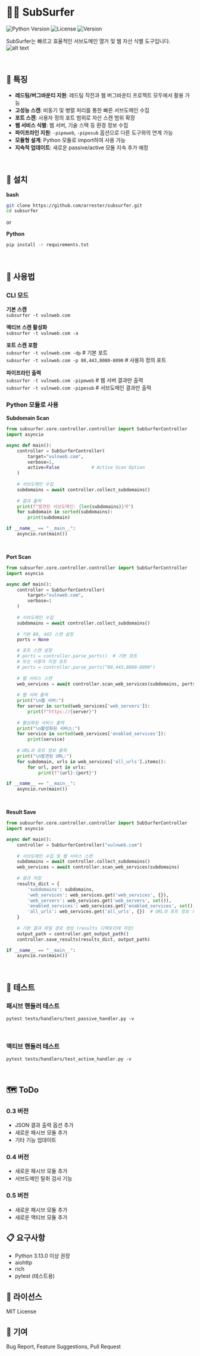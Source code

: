 # 🏄‍♂️ SubSurfer

![Python Version](https://img.shields.io/badge/python-3.13%2B-blue)
![License](https://img.shields.io/badge/license-MIT-green)
![Version](https://img.shields.io/badge/version-0.3-orange)

SubSurfer는 빠르고 효율적인 서브도메인 열거 및 웹 자산 식별 도구입니다.
![alt text](image.png)

<br>

## 🌟 특징
- **레드팀/버그바운티 지원**: 레드팀 작전과 웹 버그바운티 프로젝트 모두에서 활용 가능
- **고성능 스캔**: 비동기 및 병렬 처리를 통한 빠른 서브도메인 수집
- **포트 스캔**: 사용자 정의 포트 범위로 자산 스캔 범위 확장
- **웹 서비스 식별**: 웹 서버, 기술 스택 등 환경 정보 수집
- **파이프라인 지원**: `-pipeweb`, `-pipesub` 옵션으로 다른 도구와의 연계 가능
- **모듈형 설계**: Python 모듈로 import하여 사용 가능
- **지속적 업데이트**: 새로운 passive/active 모듈 지속 추가 예정

<br>

## 🚀 설치
<b>bash</b>
```bash
git clone https://github.com/arrester/subsurfer.git
cd subsurfer
```

or <br>

<b>Python</b>
```bash
pip install -r requirements.txt
```

<br>

## 📖 사용법
### CLI 모드
<b>기본 스캔</b><br>
`subsurfer -t vulnweb.com`

<b>액티브 스캔 활성화</b><br>
`subsurfer -t vulnweb.com -a`

<b>포트 스캔 포함</b><br>
`subsurfer -t vulnweb.com -dp` # 기본 포트 <br>
`subsurfer -t vulnweb.com -p 80,443,8080-8090` # 사용자 정의 포트

<b>파이프라인 출력</b><br>
`subsurfer -t vulnweb.com -pipeweb` # 웹 서버 결과만 출력 <br>
`subsurfer -t vulnweb.com -pipesub` # 서브도메인 결과만 출력

### Python 모듈로 사용
<b>Subdomain Scan</b><br>
```python
from subsurfer.core.controller.controller import SubSurferController
import asyncio

async def main():
    controller = SubSurferController(
        target="vulnweb.com",
        verbose=1,
        active=False            # Active Scan Option
    )
    
    # 서브도메인 수집
    subdomains = await controller.collect_subdomains()
    
    # 결과 출력
    print(f"발견된 서브도메인: {len(subdomains)}개")
    for subdomain in sorted(subdomains):
        print(subdomain)

if __name__ == "__main__":
    asyncio.run(main())
```

<br>

<b>Port Scan</b><br>
```python
from subsurfer.core.controller.controller import SubSurferController
import asyncio

async def main():
    controller = SubSurferController(
        target="vulnweb.com",
        verbose=1
    )
    
    # 서브도메인 수집
    subdomains = await controller.collect_subdomains()
    
    # 기본 80, 443 스캔 설정
    ports = None

    # 포트 스캔 설정
    # ports = controller.parse_ports()  # 기본 포트
    # 또는 사용자 지정 포트
    # ports = controller.parse_ports("80,443,8080-8090")
    
    # 웹 서비스 스캔
    web_services = await controller.scan_web_services(subdomains, ports)
    
    # 웹 서버 출력
    print("\n웹 서버:")
    for server in sorted(web_services['web_servers']):
        print(f"https://{server}")
    
    # 활성화된 서비스 출력    
    print("\n활성화된 서비스:")
    for service in sorted(web_services['enabled_services']):
        print(service)
        
    # URL과 포트 정보 출력
    print("\n발견된 URL:")
    for subdomain, urls in web_services['all_urls'].items():
        for url, port in urls:
            print(f"{url}:{port}")

if __name__ == "__main__":
    asyncio.run(main())
```

<br>

<b>Result Save</b><br>
```python
from subsurfer.core.controller.controller import SubSurferController
import asyncio

async def main():
    controller = SubSurferController("vulnweb.com")
    
    # 서브도메인 수집 및 웹 서비스 스캔
    subdomains = await controller.collect_subdomains()
    web_services = await controller.scan_web_services(subdomains)
    
    # 결과 저장
    results_dict = {
        'subdomains': subdomains,
        'web_services': web_services.get('web_services', {}),
        'web_servers': web_services.get('web_servers', set()),
        'enabled_services': web_services.get('enabled_services', set()),
        'all_urls': web_services.get('all_urls', {})  # URL과 포트 정보 포함
    }
    
    # 기본 결과 파일 경로 생성 (results 디렉토리에 저장)
    output_path = controller.get_output_path()
    controller.save_results(results_dict, output_path)

if __name__ == "__main__":
    asyncio.run(main())
```

<br>

## 🧪 테스트
### 패시브 핸들러 테스트
`pytest tests/handlers/test_passive_handler.py -v`

<br>

### 액티브 핸들러 테스트
`pytest tests/handlers/test_active_handler.py -v`

<br>

## 🗺️ ToDo
### 0.3 버전
- JSON 결과 출력 옵션 추가
- 새로운 패시브 모듈 추가
- 기타 기능 업데이트

### 0.4 버전
- 새로운 패시브 모듈 추가
- 서브도메인 탈취 검사 기능

### 0.5 버전
- 새로운 패시브 모듈 추가
- 새로운 액티브 모듈 추가

## 📋 요구사항

- Python 3.13.0 이상 권장
- aiohttp
- rich
- pytest (테스트용)

## 📝 라이선스
MIT License

## 🤝 기여
Bug Report, Feature Suggestions, Pull Request
